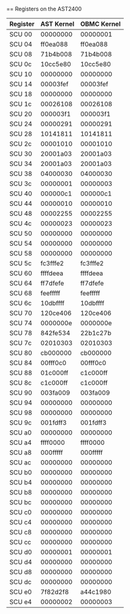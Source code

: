 == Registers on the AST2400

|Register|AST Kernel|OBMC Kernel|
|--------|----------|----------|
| SCU 00 | 00000000 | 00000001 |
| SCU 04 | ff0ea088 | ff0ea088 |
| SCU 08 | 71b4b008 | 71b4b008 |
| SCU 0c | 10cc5e80 | 10cc5e80 |
| SCU 10 | 00000000 | 00000000 |
| SCU 14 | 00003fef | 00003fef |
| SCU 18 | 00000000 | 00000000 |
| SCU 1c | 00026108 | 00026108 |
| SCU 20 | 000003f1 | 000003f1 |
| SCU 24 | 00000291 | 00000291 |
| SCU 28 | 10141811 | 10141811 |
| SCU 2c | 00001010 | 00001010 |
| SCU 30 | 20001a03 | 20001a03 |
| SCU 34 | 20001a03 | 20001a03 |
| SCU 38 | 04000030 | 04000030 |
| SCU 3c | 00000001 | 00000003 |
| SCU 40 | 000000c1 | 000000c1 |
| SCU 44 | 00000010 | 00000010 |
| SCU 48 | 00002255 | 00002255 |
| SCU 4c | 00000023 | 00000023 |
| SCU 50 | 00000000 | 00000000 |
| SCU 54 | 00000000 | 00000000 |
| SCU 58 | 00000000 | 00000000 |
| SCU 5c | fc3fffe2 | fc3fffe2 |
| SCU 60 | ffffdeea | ffffdeea |
| SCU 64 | ff7dfefe | ff7dfefe |
| SCU 68 | feefffff | feefffff |
| SCU 6c | 10dbffff | 10dbffff |
| SCU 70 | 120ce406 | 120ce406 |
| SCU 74 | 0000000e | 0000000e |
| SCU 78 | 842fe534 | 22b1c27b |
| SCU 7c | 02010303 | 02010303 |
| SCU 80 | cb000000 | cb000000 |
| SCU 84 | 00fff0c0 | 00fff0c0 |
| SCU 88 | 01c000ff | c1c000ff |
| SCU 8c | c1c000ff | c1c000ff |
| SCU 90 | 003fa009 | 003fa009 |
| SCU 94 | 00000000 | 00000000 |
| SCU 98 | 00000000 | 00000000 |
| SCU 9c | 001fdff3 | 001fdff3 |
| SCU a0 | 00000000 | 00000000 |
| SCU a4 | ffff0000 | ffff0000 |
| SCU a8 | 000fffff | 000fffff |
| SCU ac | 00000000 | 00000000 |
| SCU b0 | 00000000 | 00000000 |
| SCU b4 | 00000000 | 00000000 |
| SCU b8 | 00000000 | 00000000 |
| SCU bc | 00000000 | 00000000 |
| SCU c0 | 00000000 | 00000000 |
| SCU c4 | 00000000 | 00000000 |
| SCU c8 | 00000000 | 00000000 |
| SCU cc | 00000000 | 00000000 |
| SCU d0 | 00000001 | 00000001 |
| SCU d4 | 00000000 | 00000000 |
| SCU d8 | 00000000 | 00000000 |
| SCU dc | 00000000 | 00000000 |
| SCU e0 | 7f82d2f8 | a44c1980 |
| SCU e4 | 00000002 | 00000003 |
